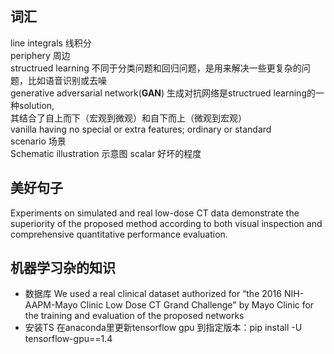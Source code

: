 ## 词汇  
line integrals 线积分  
periphery 周边  
structrued learning 不同于分类问题和回归问题，是用来解决一些更复杂的问题，比如语音识别或去噪  
generative adversarial network(**GAN**) 生成对抗网络是structrued learning的一种solution,  
其结合了自上而下（宏观到微观）和自下而上（微观到宏观）  
vanilla  having no special or extra features; ordinary or standard  
scenario 场景  
Schematic illustration 示意图
scalar 好坏的程度
## 美好句子  
Experiments on simulated and real low-dose CT data demonstrate the superiority of the proposed method according to both visual inspection
and comprehensive quantitative performance evaluation.  

## 机器学习杂的知识
+ 数据库 We used a real clinical dataset authorized for “the 2016 NIH-AAPM-Mayo Clinic Low Dose CT Grand Challenge" by Mayo Clinic for the training and evaluation of the proposed networks  
+ 安装TS 在anaconda里更新tensorflow gpu 到指定版本：pip install -U tensorflow-gpu==1.4
